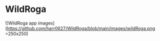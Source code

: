 # WildRoga

![WildRoga app images](https://github.com/harr0627/WildRoga/blob/main/images/wildRoga.png =250x250)
